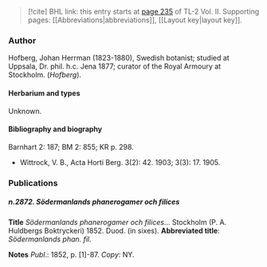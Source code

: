 > [!cite] BHL link: this entry starts at [page 235](https://www.biodiversitylibrary.org/item/103253#page/261/mode/1up) of TL-2 Vol. II.
> Supporting pages: [[Abbreviations|abbreviations]], [[Layout key|layout key]].

### Author

Hofberg, Johan Herrman (1823-1880), Swedish botanist; studied at Uppsala, Dr. phil. h.c. Jena 1877; curator of the Royal Armoury at Stockholm. (*Hofberg*).

#### Herbarium and types

Unknown.

#### Bibliography and biography

Barnhart 2: 187; BM 2: 855; KR p. 298.
- Wittrock, V. B., Acta Horti Berg. 3(2): 42. 1903; 3(3): 17. 1905.

### Publications

##### n.2872. Södermanlands phanerogamer och filices

**Title**
*Södermanlands phanerogamer och filices*... Stockholm (P. A. Huldbergs Boktryckeri) 1852. Duod. (in sixes).
**Abbreviated title**: *Södermanlands phan. fil.*

**Notes**
*Publ*.: 1852, p. \[1\]-87. *Copy*: NY.

